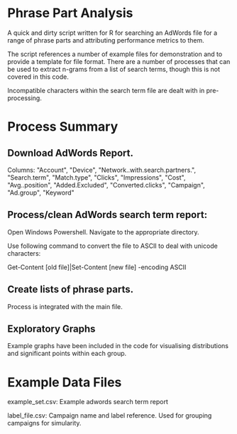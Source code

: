 # Phrase Part Analysis

A quick and dirty script written for R for searching an AdWords file for a range of phrase parts and attributing performance metrics to them.

The script references a number of example files for demonstration and to provide a template for file format. There are a number of processes that can be used to extract n-grams from a list of search terms, though this is not covered in this code.

Incompatible characters within the search term file are dealt with in pre-processing.

# Process Summary

## Download AdWords Report.
Columns: "Account", "Device", "Network..with.search.partners.", "Search.term", "Match.type", "Clicks", "Impressions", "Cost", "Avg..position", "Added.Excluded", "Converted.clicks", "Campaign", "Ad.group", "Keyword"

## Process/clean AdWords search term report:
Open Windows Powershell. Navigate to the appropriate directory.

Use following command to convert the file to ASCII to deal with unicode characters:

Get-Content [old file]|Set-Content [new file] -encoding ASCII

## Create lists of phrase parts.
Process is integrated with the main file.

## Exploratory Graphs
Example graphs have been included in the code for visualising distributions and significant points within each group.

# Example Data Files
example_set.csv: Example adwords search term report

label_file.csv: Campaign name and label reference. Used for grouping campaigns for simularity.
